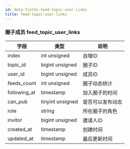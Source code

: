 ```yaml
---
id: data-fields-feed-topic-user-links
title: feed-topic-user-links
---
```


### 圈子成员 feed_topic_user_links

| 字段 | 类型 | 说明 |
| ------ | ------ | ------ |
| index | int unsigned | 自增ID |
| topic_id | bigint unsigned | 圈子ID |
| user_id | bigint unsigned | 成员ID |
| feeds_count | int unsigned | 圈子动态统计 |
| following_at | timestamp | 加入圈子的时间 |
| can_pub | tinyint unsigned | 是否可以发布动态 |
| role | string | 所在圈子的角色 |
| invitor | bigint unsigned | 邀请人ID |
| created_at | timestamp | 创建时间 |
| updated_at | timestamp | 最后更新时间 |